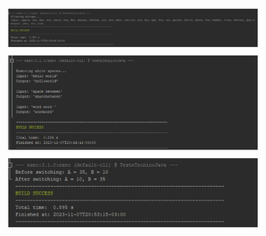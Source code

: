 ![Screenshot of activity 1](./prints/filter.png)

![Screenshot of activity 2](./prints/whiteSpaces.png)

![Screenshot of activity 3](./prints/switching.png)
